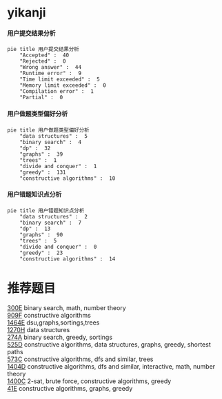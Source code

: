 # yikanji

<!-- tabs:start -->



#### **用户提交结果分析**

```mermaid
pie title 用户提交结果分析
    "Accepted" :  40
    "Rejected" :  0
    "Wrong answer" :  44
    "Runtime error" :  9
    "Time limit exceeded" :  5
    "Memory limit exceeded" :  0
    "Compilation error" :  1
    "Partial" :  0
```

#### **用户做题类型偏好分析**

```mermaid
pie title 用户做题类型偏好分析
    "data structures" :  5
    "binary search" :  4
    "dp" :  32
    "graphs" :  39
    "trees" :  1
    "divide and conquer" :  1
    "greedy" :  131
    "constructive algorithms" :  10
```
#### **用户错题知识点分析**

```mermaid
pie title 用户错题知识点分析
    "data structures" :  2
    "binary search" :  7
    "dp" :  13
    "graphs" :  90
    "trees" :  5
    "divide and conquer" :  0
    "greedy" :  23
    "constructive algorithms" :  14
```



<!-- tabs:end -->
# 推荐题目
[300E](https://codeforces.com/contest/300/problem/E)		binary search,
                        math,
                        number theory		  
[909F](https://codeforces.com/contest/909/problem/F)		constructive algorithms		  
[1464E](https://codeforces.com/contest/1464/problem/E)		dsu,graphs,sortings,trees		  
[1270H](https://codeforces.com/contest/1270/problem/H)		data structures		  
[274A](https://codeforces.com/contest/274/problem/A)		binary search,
                        greedy,
                        sortings		  
[525D](https://codeforces.com/contest/525/problem/D)		constructive algorithms,
                        data structures,
                        graphs,
                        greedy,
                        shortest paths		  
[573C](https://codeforces.com/contest/573/problem/C)		constructive algorithms,
                        dfs and similar,
                        trees		  
[1404D](https://codeforces.com/contest/1404/problem/D)		constructive algorithms,
                        dfs and similar,
                        interactive,
                        math,
                        number theory		  
[1400C](https://codeforces.com/contest/1400/problem/C)		2-sat,
                        brute force,
                        constructive algorithms,
                        greedy		  
[41E](https://codeforces.com/contest/41/problem/E)		constructive algorithms,
                        graphs,
                        greedy		  
